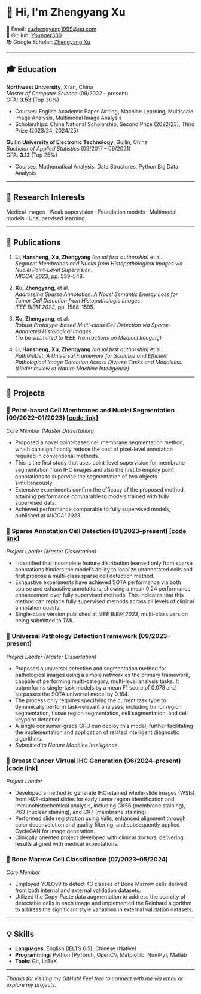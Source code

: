 # 👋 Hi, I'm Zhengyang Xu

📧 Email: [xuzhengyang1999@qq.com](mailto:xuzhengyang1999@qq.com)  
🐙 GitHub: [Younger330](https://github.com/Younger330)  
📚 Google Scholar: [Zhengyang Xu](https://scholar.google.com/citations?user=c-PDzPEAAAAJ&hl=en)  

---

## 🎓 Education

**Northwest University**, Xi’an, China  
*Master of Computer Science* (09/2022 – present)  
GPA: **3.53** (Top 30%)  
- Courses: English Academic Paper Writing, Machine Learning, Multiscale Image Analysis, Multimodal Image Analysis  
- Scholarships: China National Scholarship, Second Prize (2022/23), Third Prize (2023/24, 2024/25)

**Guilin University of Electronic Technology**, Guilin, China  
*Bachelor of Applied Statistics* (09/2017 – 06/2021)  
GPA: **3.12** (Top 25%)  
- Courses: Mathematical Analysis, Data Structures, Python Big Data Analysis  

---

## 🔬 Research Interests

Medical images · Weak supervision · Foundation models · Multimodal models · Unsupervised learning  

---

## 📄 Publications

1. **Li, Hansheng**, **Xu, Zhengyang** *(equal first authorship)* et al.  
   *Segment Membranes and Nuclei from Histopathological Images via Nuclei Point-Level Supervision*.  
   *MICCAI 2023*, pp. 539–548.

2. **Xu, Zhengyang**, et al.  
   *Addressing Sparse Annotation: A Novel Semantic Energy Loss for Tumor Cell Detection from Histopathologic Images*.  
   *IEEE BIBM 2023*, pp. 1588–1595.

3. **Xu, Zhengyang**, et al.  
   *Robust Prototype-based Multi-class Cell Detection via Sparse-Annotated Histological Images*.  
   *(To be submitted to IEEE Transactions on Medical Imaging)*

4. **Li, Hansheng**, **Xu, Zhengyang** *(equal first authorship)* et al.  
   *PathUniDet: A Universal Framework for Scalable and Efficient Pathological Image Detection Across Diverse Tasks and Modalities*.  
   *(Under review at Nature Machine Intelligence)*

---

## 🧪 Projects

### 🔹 Point-based Cell Membranes and Nuclei Segmentation (09/2022–01/2023)  [[code link]](https://github.com/Lion-shine/Segment-Membranes-and-Nuclei-from-Histopathological-Images-via-Nuclei-Point-level-Supervision) 
*Core Member (Master Dissertation)*  
- Proposed a novel point-based cell membrane segmentation method, which can signiﬁcantly reduce the cost of pixel-level annotation required in conventional methods.
- This is the ﬁrst study that uses point-level supervision for membrane segmentation from IHC images and also the ﬁrst to employ point annotations to supervise the segmentation of two objects simultaneously.
- Extensive experiments conﬁrm the efﬁcacy of the proposed method, attaining performance comparable to models trained with fully supervised data.
- Achieved performance comparable to fully supervised models, published at *MICCAI 2023*.

### 🔹 Sparse Annotation Cell Detection (01/2023–present)  [[code link]](https://github.com/Younger330/SemanticEnergyLoss) 
*Project Leader (Master Dissertation)*  
- I identified that incomplete feature distribution learned only from sparse annotations hinders the model’s ability to localize unannotated cells and first propose a multi-class sparse cell detection method.
- Exhaustive experiments have achieved SOTA performance via both sparse and exhaustive annotations, showing a mean 0.24 performance enhancement over fully supervised methods. This indicates that this method can replace fully supervised methods across all levels of clinical annotation quality.
- Single-class version published at *IEEE BIBM 2023*, multi-class version being submitted to *TMI*.

### 🔹 Universal Pathology Detection Framework (09/2023–present)
*Project Leader (Master Dissertation)*  
- Proposed a universal detection and segmentation method for pathological images using a simple network as the primary framework, capable of performing multi-category, multi-level analysis tasks. It outperforms single-task models by a mean F1 score of 0.078 and surpasses the SOTA universal model by 0.164. 
- The process only requires specifying the current task type to dynamically perform task-relevant analyses, including tumor region segmentation, tissue region segmentation, cell segmentation, and cell keypoint detection.
-  A single consumer-grade GPU can deploy this model, further facilitating the implementation and application of related intelligent diagnostic algorithms.
- *Submitted to Nature Machine Intelligence.*

### 🔹 Breast Cancer Virtual IHC Generation (06/2024–present) [[code link]](https://github.com/Younger330/Virtual-IHC-Generation) 
*Project Leader*  
- Developed a method to generate IHC-stained whole-slide images (WSIs) from H&E-stained slides for early tumor region identification and immunohistochemical analysis, including CK56 (membrane staining), P63 (nuclear staining), and CK7 (membrane staining).
- Performed slide registration using Valis, enhanced alignment through color deconvolution and quality filtering, and subsequently applied CycleGAN for image generation.
- Clinically oriented project developed with clinical doctors, delivering results aligned with medical expectations.


### 🔹 Bone Marrow Cell Classification (07/2023–05/2024)
*Core Member*  
- Employed YOLOv9 to detect 43 classes of Bone Marrow cells derived from both internal and external validation datasets. 
- Utilized the Copy-Paste data augmentation to address the scarcity of detectable cells in each image and implemented the Reinhard algorithm to address the significant style variations in external validation datasets.


---

## 💡 Skills

- **Languages**: English (IELTS 6.5), Chinese (Native)
- **Programming**: Python (PyTorch, OpenCV, Matplotlib, NumPy), Matlab  
- **Tools**: Git, LaTeX

---

*Thanks for visiting my GitHub! Feel free to connect with me via email or explore my projects.*
